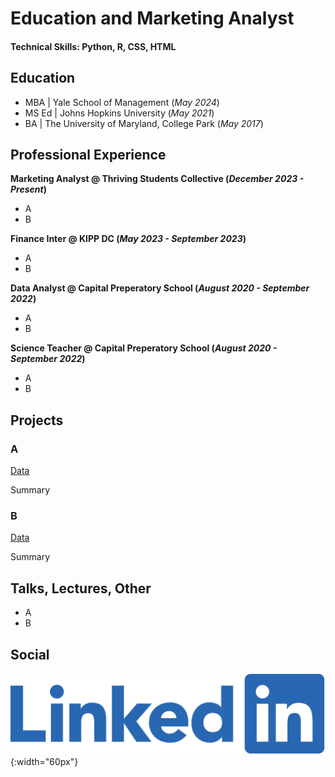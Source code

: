 # Education and Marketing Analyst

#### Technical Skills: Python, R, CSS, HTML

## Education

- MBA | Yale School of Management (_May 2024_)
- MS Ed | Johns Hopkins University (_May 2021_)       		
- BA | The University of Maryland, College Park (_May 2017_)



## Professional Experience
**Marketing Analyst @ Thriving Students Collective (_December 2023 - Present_)**
- A
- B

**Finance Inter @ KIPP DC (_May 2023 - September 2023_)** 	
- A
- B

**Data Analyst @ Capital Preperatory School (_August 2020 - September 2022_)**
- A
- B

**Science Teacher @ Capital Preperatory School (_August 2020 - September 2022_)**
- A
- B

## Projects
### A
[Data](https://www.mdpi.com/1424-8220/22/8/3048)

Summary


### B
[Data](https://www.mdpi.com/1424-8220/22/11/4240)

Summary


## Talks, Lectures, Other
- A
- B

## Social

[![Linkedin](/assets:img/Linkedin-logo-png.png)](https://www.linkedin.com/in/laurence-spekterman-7601a7153/){:width="60px"}

